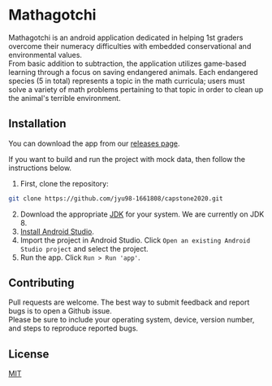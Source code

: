 # Mathagotchi

Mathagotchi is an android application dedicated in helping 1st graders overcome their numeracy difficulties with embedded conservational and environmental values.  
From basic addition to subtraction, the application utilizes game-based learning through a focus on saving endangered animals. 
Each endangered species (5 in total) represents a topic in the math curricula; users must solve a variety of math problems pertaining to that topic in order to clean up the animal's terrible environment.  

## Installation

You can download the app from our [releases page](https://github.com/jyu98-1661808/capstone2020/releases/tag/v1.0.0).   
  
If you want to build and run the project with mock data, then follow the instructions below.
1. First, clone the repository:
```bash
git clone https://github.com/jyu98-1661808/capstone2020.git
```
2. Download the appropriate [JDK](https://www.oracle.com/technetwork/java/javase/downloads/jdk8-downloads-2133151.html) for your system. We are currently on JDK 8.
3. [Install Android Studio](https://developer.android.com/studio). 
4. Import the project in Android Studio. Click ```Open an existing Android Studio project``` and select the project.
5. Run the app. Click ```Run > Run 'app'```. 

## Contributing

Pull requests are welcome. 
The best way to submit feedback and report bugs is to open a Github issue.  
Please be sure to include your operating system, device, version number, and steps to reproduce reported bugs.

## License

[MIT](https://choosealicense.com/licenses/mit/)
